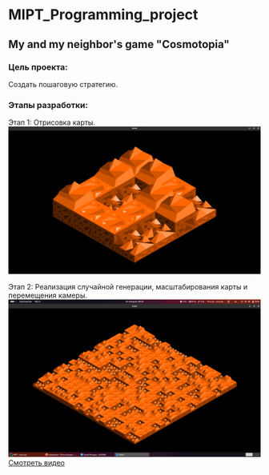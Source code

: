 # MIPT_Programming_project
## My and my neighbor's game "Cosmotopia"

### Цель проекта:
Создать пошаговую стратегию.

### Этапы разработки:
Этап 1: Отрисовка карты.
![Отрисовка карты.](/Images/EmptyMap.png)

Этап 2: Реализация случайной генерации, масштабирования карты и перемещения камеры.
![Отрисовка карты.](/Images/ScaleMap.png)
[Смотреть видео](/Images/ScaleMap.mp4) 